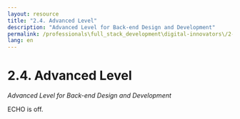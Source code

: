 ```yaml
---
layout: resource
title: "2.4. Advanced Level"
description: "Advanced Level for Back-end Design and Development"
permalink: /professionals\full_stack_development\digital-innovators\/2-4-advanced-level-backend/
lang: en
---
```


# 2.4. Advanced Level

*Advanced Level for Back-end Design and Development*

ECHO is off.
